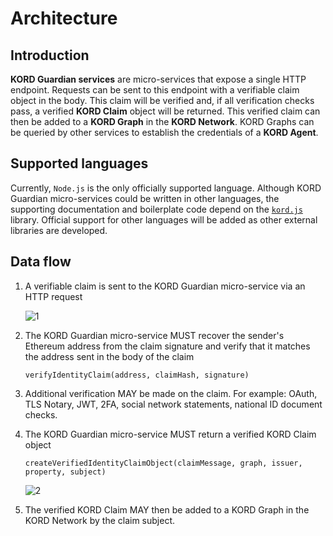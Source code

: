 # Architecture

## Introduction

**KORD Guardian services** are micro-services that expose a single HTTP
endpoint. Requests can be sent to this endpoint with a verifiable claim object
in the body. This claim will be verified and, if all verification checks pass,
a verified **KORD Claim** object will be returned. This verified claim can then
be added to a **KORD Graph** in the **KORD Network**. KORD Graphs can be queried
by other services to establish the credentials of a **KORD Agent**.

## Supported languages

Currently, `Node.js` is the only officially supported language. Although KORD
Guardian micro-services could be written in other languages, the supporting
documentation and boilerplate code depend on the
[`kord.js`](https://github.com/kord-network/kord.js) library. Official support
for other languages will be added as other external libraries are developed.

## Data flow

1. A verifiable claim is sent to the KORD Guardian micro-service via an HTTP
   request

   ![1](https://user-images.githubusercontent.com/1913316/37060991-dd341c4c-2189-11e8-8cbd-ef82eb3c87f0.png)

2. The KORD Guardian micro-service MUST recover the sender's Ethereum address
   from the claim signature and verify that it matches the address sent in the
   body of the claim

   ```
   verifyIdentityClaim(address, claimHash, signature)
   ```

3. Additional verification MAY be made on the claim. For example: OAuth,
   TLS Notary, JWT, 2FA, social network statements, national ID document checks.

4. The KORD Guardian micro-service MUST return a verified KORD Claim object

   ```
   createVerifiedIdentityClaimObject(claimMessage, graph, issuer, property, subject)
   ```

   ![2](https://user-images.githubusercontent.com/1913316/37060992-dd4e54ae-2189-11e8-8da6-424f8845bba7.png)

5. The verified KORD Claim MAY then be added to a KORD Graph in the KORD Network
   by the claim subject.
